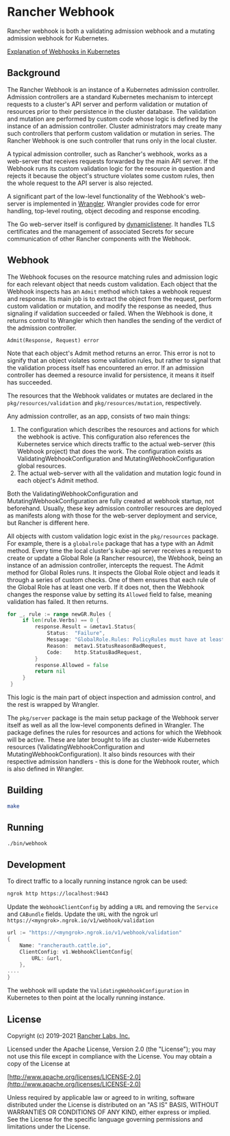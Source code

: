 Rancher Webhook
========
 Rancher webhook is both a validating admission webhook and a mutating admission webhook for Kubernetes.

[Explanation of Webhooks in Kubernetes](
https://kubernetes.io/docs/reference/access-authn-authz/extensible-admission-controllers/)

## Background
The Rancher Webhook is an instance of a Kubernetes admission controller.
Admission controllers are a standard Kubernetes mechanism to intercept requests to a cluster's
API server and perform validation or mutation of resources prior to their persistence in
the cluster database.
The validation and mutation are performed by custom code whose logic is defined by the instance of an admission controller.
Cluster administrators may create many such controllers that perform custom validation or mutation in series.
The Rancher Webhook is one such controller that runs only in the local cluster.

A typical admission controller, such as Rancher's webhook, works as a web-server that receives requests forwarded
by the main API server. If the Webhook runs its custom validation logic for the resource in question
and rejects it because the object's structure violates some custom rules, then the whole request to the API server
is also rejected.

A significant part of the low-level functionality of the Webhook's web-server is implemented
in [Wrangler](https://github.com/rancher/wrangler). Wrangler provides code for error handling, top-level routing,
object decoding and response encoding.

The Go web-server itself is configured by [dynamiclistener](https://github.com/rancher/dynamiclistener).
It handles TLS certificates and the management of associated Secrets for secure communication of other Rancher components with the Webhook.

## Webhook
The Webhook focuses on the resource matching rules and admission logic for each relevant
object that needs custom validation. Each object that the Webhook inspects has an `Admit` method which takes a webhook request and response. 
Its main job is to extract the object from the request,
perform custom validation or mutation, and modify the response as needed, thus signaling if validation succeeded
or failed. When the Webhook is done, it returns control to Wrangler which then handles the sending of the verdict
of the admission controller.

`Admit(Response, Request) error`

Note that each object's Admit method returns an error.
This error is not to signify that an object violates some validation rules, but rather to signal that
the validation process itself has encountered an error. If an admission controller has deemed a resource
invalid for persistence, it means it itself has succeeded.

The resources that the Webhook validates or mutates are declared in the `pkg/resources/validation`
and `pkg/resources/mutation`, respectively.

Any admission controller, as an app, consists of two main things:
1. The configuration which describes the resources and actions for which the webhook is active. This
   configuration also references the Kubernetes service which directs traffic to the actual web-server
   (this Webhook project) that does the work. The configuration exists as ValidatingWebhookConfiguration
   and MutatingWebhookConfiguration global resources.
2. The actual web-server with all the validation and mutation logic found in each object's Admit method.

Both the ValidatingWebhookConfiguration and MutatingWebhookConfiguration are fully created at
webhook startup, not beforehand. Usually, these key admission controller resources are deployed as manifests along with those
for the web-server deployment and service, but Rancher is different here.

All objects with custom validation logic exist in the `pkg/resources` package. For example, there is a
`globalrole` package that has a type with an Admit method. Every time the local cluster's kube-api server receives a
request to create or update a Global Role (a Rancher resource), the Webhook, being an instance of an
admission controller, intercepts the request. The Admit method for Global Roles runs.
It inspects the Global Role object and leads it through a series of custom checks. One of them
ensures that each rule of the Global Role has at least one verb. If it does not, then the Webhook
changes the response value by setting its `Allowed` field to false, meaning validation has failed. It then returns.

```go
for _, rule := range newGR.Rules {
     if len(rule.Verbs) == 0 {
         response.Result = &metav1.Status{
             Status:  "Failure",
             Message: "GlobalRole.Rules: PolicyRules must have at least one verb",
             Reason:  metav1.StatusReasonBadRequest,
             Code:    http.StatusBadRequest,
         }
         response.Allowed = false
         return nil
     }
 }
```

This logic is the main part of object inspection and admission control, and the rest is wrapped by
Wrangler.

The `pkg/server` package is the main setup package of the Webhook server itself as well as all the low-level
components defined in Wrangler. The package defines the rules for resources and actions for which the Webhook will
be active. These are later brought to life as cluster-wide Kubernetes resources
(ValidatingWebhookConfiguration and MutatingWebhookConfiguration).
It also binds resources with their respective admission handlers - this is done for the Webhook
router, which is also defined in Wrangler.

## Building

```bash
make
```

## Running

```bash
./bin/webhook
```

## Development

To direct traffic to a locally running instance ngrok can be used:

```bash
ngrok http https://localhost:9443
```

Update the `WebhookClientConfig` by adding a `URL` and removing the `Service` and `CABundle` fields. Update the `URL` with the ngrok url `https://<myngrok>.ngrok.io/v1/webhook/validation`

```go
url := "https://<myngrok>.ngrok.io/v1/webhook/validation"
{
	Name: "rancherauth.cattle.io",
	ClientConfig: v1.WebhookClientConfig{
		URL: &url,
	},
....
}
```

The webhook will update the `ValidatingWebhookConfiguration` in Kubernetes to then point at the locally running instance.
## License
Copyright (c) 2019-2021 [Rancher Labs, Inc.](http://rancher.com)

Licensed under the Apache License, Version 2.0 (the "License");
you may not use this file except in compliance with the License.
You may obtain a copy of the License at

[http://www.apache.org/licenses/LICENSE-2.0](http://www.apache.org/licenses/LICENSE-2.0)

Unless required by applicable law or agreed to in writing, software
distributed under the License is distributed on an "AS IS" BASIS,
WITHOUT WARRANTIES OR CONDITIONS OF ANY KIND, either express or implied.
See the License for the specific language governing permissions and
limitations under the License.
